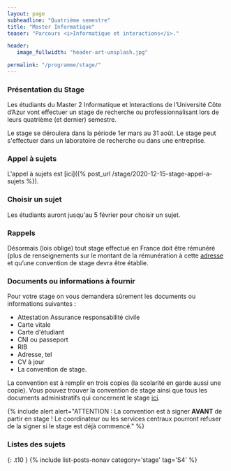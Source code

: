 ```yaml
---
layout: page
subheadline: "Quatrième semestre"
title: "Master Informatique"
teaser: "Parcours <i>Informatique et interactions</i>."

header:
   image_fullwidth: "header-art-unsplash.jpg"

permalink: "/programme/stage/"
---
```


### Présentation du Stage ###
Les étudiants du Master 2 Informatique et Interactions de l’Université Côte d’Azur vont effectuer un stage de recherche ou professionnalisant lors de leurs quatrième (et dernier) semestre.

Le stage se déroulera dans la période 1er mars au 31 août. Le stage peut s'effectuer dans un laboratoire de recherche ou dans une entreprise.

### Appel à sujets ###

L'appel à sujets est [ici]({% post_url /stage/2020-12-15-stage-appel-a-sujets %}).

### Choisir un sujet ###

Les étudiants auront jusqu'au 5 février pour choisir un sujet.

### Rappels ###

Désormais (lois oblige) tout stage effectué en France doit être rémunéré (plus de renseignements sur le montant de la rémunération à cette [adresse](https://www.service-public.fr/professionnels-entreprises/vosdroits/F32131) et qu’une convention de stage devra être établie.

### Documents ou informations à fournir ###

Pour votre stage on vous demandera sûrement les documents ou informations suivantes :
  - Attestation Assurance responsabilité civile
  - Carte vitale
  - Carte d'étudiant
  - CNI ou passeport
  - RIB
  - Adresse, tel
  - CV à jour
  - La convention de stage.

La convention est à remplir en trois copies (la scolarité en garde aussi une copie). Vous pouvez trouver la convention de stage ainsi que tous les documents administratifs qui concernent le stage [ici](http://web.univ-cotedazur.fr//fr/education/informations-utiles/documents-reglementaires/conventions-de-stage).

{% include alert alert="ATTENTION : La convention est à signer **AVANT** de partir en stage ! Le coordinateur ou les services centraux pourront refuser de la signer si le stage est déjà commencé."
%}

### Listes des sujets ###

{: .t10 } {% include list-posts-nonav category='stage' tag='S4' %}
